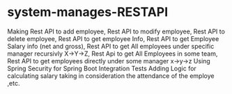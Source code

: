 # system-manages-RESTAPI
Making Rest API to add employee, Rest API to modify employee, Rest API to delete employee, Rest API to get employee Info, Rest API to get Employee Salary info (net and gross), Rest API to get All employees under specific manager recursivly X->Y->Z, Rest  Api to get All Employees in some team, Rest API to get employees directly under some manager  x->y->z
Using Spring Security for Spring Boot Integration Tests
Adding Logic for calculating salary taking in consideration the attendance of the employe ,etc.  
